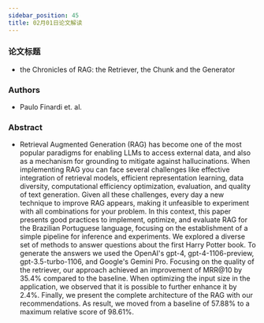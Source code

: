 ```yaml
---
sidebar_position: 45
title: 02月01日论文解读
---
```


### 论文标题
* the Chronicles of RAG: the Retriever, the Chunk and the Generator

### Authors
* Paulo Finardi et. al.

### Abstract
* Retrieval Augmented Generation (RAG) has become one of the most popular paradigms for enabling LLMs to access external data, and also as a mechanism for grounding to mitigate against hallucinations. When implementing RAG you can face several challenges like effective integration of retrieval models, efficient representation learning, data diversity, computational efficiency optimization, evaluation, and quality of text generation. Given all these challenges, every day a new technique to improve RAG appears, making it unfeasible to experiment with all combinations for your problem. In this context, this paper presents good practices to implement, optimize, and evaluate RAG for the Brazilian Portuguese language, focusing on the establishment of a simple pipeline for inference and experiments. We explored a diverse set of methods to answer questions about the first Harry Potter book. To generate the answers we used the OpenAI's gpt-4, gpt-4-1106-preview, gpt-3.5-turbo-1106, and Google's Gemini Pro. Focusing on the quality of the retriever, our approach achieved an improvement of MRR@10 by 35.4% compared to the baseline. When optimizing the input size in the application, we observed that it is possible to further enhance it by 2.4%. Finally, we present the complete architecture of the RAG with our recommendations. As result, we moved from a baseline of 57.88% to a maximum relative score of 98.61%.